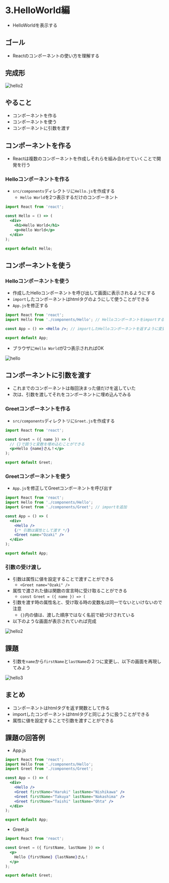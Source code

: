 # 3.HelloWorld編

- HelloWorldを表示する

## ゴール

- Reactのコンポーネントの使い方を理解する

## 完成形

![hello2](/react_handson/images/3/hello2.png)

## やること

- コンポーネントを作る
- コンポーネントを使う
- コンポーネントに引数を渡す

## コンポーネントを作る

- Reactは複数のコンポーネントを作成しそれらを組み合わせていくことで開発を行う

### Helloコンポーネントを作る

- `src/components`ディレクトリに`Hello.js`を作成する
    - `Hello World`を2つ表示するだけのコンポーネント

```jsx
import React from 'react';

const Hello = () => (
  <div>
    <h1>Hello World</h1>
    <p>Hello World</p>
  </div>
);

export default Hello;
```

## コンポーネントを使う

### Helloコンポーネントを使う

- 作成したHelloコンポーネントを呼び出して画面に表示されるようにする
- `import`したコンポーネントはhtmlタグのようにして使うことができる
- `App.js`を修正する

```jsx
import React from 'react';
import Hello from './components/Hello'; // Helloコンポーネントをimportする

const App = () => <Hello />; // importしたHelloコンポーネントを返すように変更する

export default App;
```

- ブラウザに`Hello World`が2つ表示されればOK

![hello](/react_handson/images/3/hello.png)

## コンポーネントに引数を渡す

- これまでのコンポーネントは毎回決まった値だけを返していた
- 次は、引数を渡してそれをコンポーネントに埋め込んでみる

### Greetコンポーネントを作る

- `src/components`ディレクトリに`Greet.js`を作成する

```jsx
import React from 'react';

const Greet = ({ name }) => (
  // {}で囲うと変数を埋め込むことができる
  <p>Hello {name}さん！</p>
);

export default Greet;
```

### Greetコンポーネントを使う

- `App.js`を修正してGreetコンポーネントを呼び出す

```jsx
import React from 'react';
import Hello from './components/Hello';
import Greet from './components/Greet'; // importを追加

const App = () => (
  <div>
    <Hello />
    {/* 引数は属性として渡す */}
    <Greet name="Ozaki" />
  </div>
);

export default App;
```

### 引数の受け渡し

- 引数は属性に値を設定することで渡すことができる
    - `<Greet name="Ozaki" />`
- 属性で渡された値は関数の宣言時に受け取ることができる
    - `const Greet = ({ name }) => (`
- 引数を渡す時の属性名と、受け取る時の変数名は同一でないといけないので注意
    - `{}`内の値は、渡した順序ではなく名前で紐づけされている
- 以下のような画面が表示されていれば完成

![hello2](/react_handson/images/3/hello2.png)

## 課題

- 引数を`name`から`firstName`と`lastName`の２つに変更し、以下の画面を再現してみよう

![hello3](/react_handson/images/3/hello3.png)

## まとめ

- コンポーネントはhtmlタグを返す関数として作る
- importしたコンポーネントはhtmlタグと同じように扱うことができる
- 属性に値を設定することで引数を渡すことができる

## 課題の回答例

- App.js

```jsx
import React from 'react';
import Hello from './components/Hello';
import Greet from './components/Greet';

const App = () => (
  <div>
    <Hello />
    <Greet firstName="Haruki" lastName="Nishikawa" />
    <Greet firstName="Takuya" lastName="Nakashima" />
    <Greet firstName="Taishi" lastName="Ohta" />
  </div>
);

export default App;
```

- Greet.js

```jsx
import React from 'react';

const Greet = ({ firstName, lastName }) => (
  <p>
    Hello {firstName} {lastName}さん！
  </p>
);

export default Greet;
```